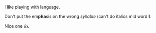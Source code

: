 I like playing with language.

Don't put the em**pha**sis on the wrong _syllable_ (can't do italics mid word!).

Nice one :+1:.
